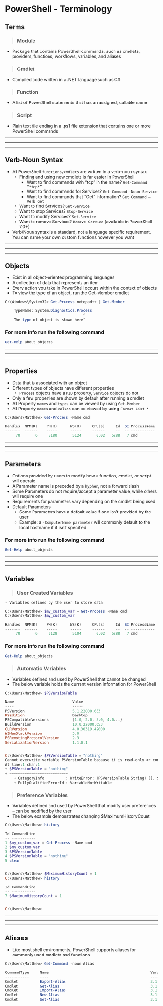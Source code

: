 # PowerShell - Terminology

## **Terms**

> ### **Module**
- Package that contains PowerShell commands, such as cmdlets, providers, functions, workflows, variables, and aliases

> ### **Cmdlet**
- Compiled code written in a .NET language such as C#

> ### **Function**
- A list of PowerShell statements that has an assigned, callable name

> ### **Script**
- Plain text file ending in a .ps1 file extension that contains one or more PowerShell commands

---
---
---

## **Verb-Noun Syntax**

- All PowerShell `functions/cmdlets` are written in a verb-noun syntax
    - Finding and using new cmdlets is far easier in PowerShell
        - Want to find commands with “tcp” in the name? `Get-Command “*tcp*”`
        - Want to find commands for Services? `Get-Command –Noun Service`
        - Want to find commands that “Get” information? `Get-Command –Verb Get`
    - Want to find Services? `Get-Service`
    - Want to stop Services? `Stop-Service`
    - Want to modify Services? `Set-Service`
    - Want to remove Services? `Remove-Service` (available in PowerShell 7.0+)
- Verb/Noun syntax is a standard, not a language specific requirement. You can name your own custom functions however you want

---
---
---

## **Objects**

- Exist in all object-oriented programming languages
- A collection of data that represents an item
- Every action you take in PowerShell occurs within the context of objects
- To view the type of an object, run the Get-Member cmdlet

```Powershell
C:\Windows\System32> Get-Process notepad++ | Get-Member

    TypeName: System.Diagnostics.Process
                                    ^
    The type of object is shown here^
```

### For more info run the following command

```PowerShell
Get-Help about_objects
```

---
---
---

## **Properties**

- Data that is associated with an object
- Different types of objects have different properties
    - `Process` objects have a `PID` property, `Service` objects do not
- Only a few properties are shown by default after running a cmdlet
- All Property `names` and `types` can be viewed by using `Get-Member`
- All Property `names` and `values` can be viewed by using `Format-List *`

```PowerShell
C:\Users\Matthew> Get-Process -Name cmd

Handles  NPM(K)    PM(K)      WS(K)     CPU(s)     Id  SI ProcessName
-------  ------    -----      -----     ------     --  -- -----------
     70       6     5180       5124       0.02   5288   7 cmd
```

---
---
---

## **Parameters**

- Options provided by users to modify how a function, cmdlet, or script will operate
- A Parameter name is preceded by a `hyphen`, not a forward slash
- Some Parameters do not require/accept a parameter value, while others will require one
- Requirements for parameters vary depending on the cmdlet being used
- Default Parameters
    - Some Parameters have a default value if one isn’t provided by the user
    - Example: a `-ComputerName parameter` will commonly default to the local hostname if it isn’t specified

### For more info run the following command

```PowerShell
Get-Help about_objects
```

---
---
---

## **Variables**

> ### **User Created Variables**
    - Variables defined by the user to store data

```PowerShell
C:\Users\Matthew> $my_custom_var = Get-Process -Name cmd
C:\Users\Matthew> $my_custom_var

Handles  NPM(K)    PM(K)      WS(K)     CPU(s)     Id  SI ProcessName
-------  ------    -----      -----     ------     --  -- -----------
     70       6     3128       5104       0.02   5288   7 cmd
```

### For more info run the following command

```PowerShell
Get-Help about_objects
```

> ### **Automatic Variables**

- Variables defined and used by PowerShell that cannot be changed
- The below variable holds the current version information for PowerShell

```PowerShell
C:\Users\Matthew> $PSVersionTable

Name                           Value
----                           -----
PSVersion                      5.1.22000.653
PSEdition                      Desktop
PSCompatibleVersions           {1.0, 2.0, 3.0, 4.0...}
BuildVersion                   10.0.22000.653
CLRVersion                     4.0.30319.42000
WSManStackVersion              3.0
PSRemotingProtocolVersion      2.3
SerializationVersion           1.1.0.1


C:\Users\Matthew> $PSVersionTable = "nothing"
Cannot overwrite variable PSVersionTable because it is read-only or constant.
At line:1 char:1
+ $PSVersionTable = "nothing"
+ ~~~~~~~~~~~~~~~~~~~~~~~~~~~
    + CategoryInfo          : WriteError: (PSVersionTable:String) [], SessionStateUnauthorizedAccessException
    + FullyQualifiedErrorId : VariableNotWritable
```

> ### **Preference Variables**

- Variables defined and used by PowerShell that modify user preferences – can be modified by the user
- The below example demonstrates changing $MaximumHistoryCount

```PowerShell
C:\Users\Matthew> history

Id CommandLine
-- -----------
1 $my_custom_var = Get-Process -Name cmd
2 $my_custom_var
3 $PSVersionTable
4 $PSVersionTable = "nothing"
5 clear


C:\Users\Matthew> $MaximumHistoryCount = 1
C:\Users\Matthew> history

Id CommandLine
-- -----------
7 $MaximumHistoryCount = 1


C:\Users\Matthew>
```
---
---
---

## **Aliases**

- Like most shell environments, PowerShell supports aliases for commonly used cmdlets and functions

```PowerShell
C:\Users\Matthew> Get-Command -noun Alias

CommandType     Name                                               Version    Source
-----------     ----                                               -------    ------
Cmdlet          Export-Alias                                       3.1.0.0    Microsoft.PowerShell.Utility
Cmdlet          Get-Alias                                          3.1.0.0    Microsoft.PowerShell.Utility
Cmdlet          Import-Alias                                       3.1.0.0    Microsoft.PowerShell.Utility
Cmdlet          New-Alias                                          3.1.0.0    Microsoft.PowerShell.Utility
Cmdlet          Set-Alias                                          3.1.0.0    Microsoft.PowerShell.Utility
```

